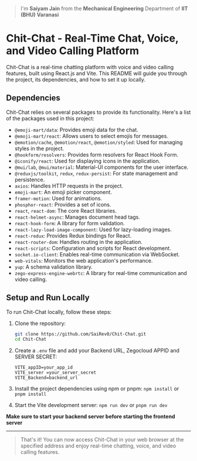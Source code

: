 > I'm **Saiyam Jain** from the **Mechanical Engineering** Department of **IIT (BHU) Varanasi**

# Chit-Chat - Real-Time Chat, Voice, and Video Calling Platform

Chit-Chat is a real-time chatting platform with voice and video calling features, built using React.js and Vite. This README will guide you through the project, its dependencies, and how to set it up locally.

## Dependencies

Chit-Chat relies on several packages to provide its functionality. Here's a list of the packages used in this project:

- `@emoji-mart/data`: Provides emoji data for the chat.
- `@emoji-mart/react`: Allows users to select emojis for messages.
- `@emotion/cache`, `@emotion/react`, `@emotion/styled`: Used for managing styles in the project.
- `@hookform/resolvers`: Provides form resolvers for React Hook Form.
- `@iconify/react`: Used for displaying icons in the application.
- `@mui/lab`, `@mui/material`: Material-UI components for the user interface.
- `@reduxjs/toolkit`, `redux`, `redux-persist`: For state management and persistence.
- `axios`: Handles HTTP requests in the project.
- `emoji-mart`: An emoji picker component.
- `framer-motion`: Used for animations.
- `phosphor-react`: Provides a set of icons.
- `react`, `react-dom`: The core React libraries.
- `react-helmet-async`: Manages document head tags.
- `react-hook-form`: A library for form validation.
- `react-lazy-load-image-component`: Used for lazy-loading images.
- `react-redux`: Provides Redux bindings for React.
- `react-router-dom`: Handles routing in the application.
- `react-scripts`: Configuration and scripts for React development.
- `socket.io-client`: Enables real-time communication via WebSocket.
- `web-vitals`: Monitors the web application's performance.
- `yup`: A schema validation library.
- `zego-express-engine-webrtc`: A library for real-time communication and video calling.

## Setup and Run Locally

To run Chit-Chat locally, follow these steps:

1. Clone the repository:

   ```bash
   git clone https://github.com/SaiRev0/Chit-Chat.git
   cd Chit-Chat
   ```

2. Create a `.env` file and add your Backend URL, Zegocloud APPID and SERVER SECRET:

   ```env
   VITE_appID=your_app_id
   VITE_server =your_server_secret
   VITE_Backend=backend_url
   ```

3. Install the project dependencies using npm or pnpm:
   `npm install`
   or
   `pnpm install`
   <br/>

4. Start the Vite development server:
   `npm run dev`
   or
   `pnpm run dev`
   <br/>

**Make sure to start your backend server before starting the frontend server**

---

> That's it! You can now access Chit-Chat in your web browser at the specified address and enjoy real-time chatting, voice, and video calling features.
